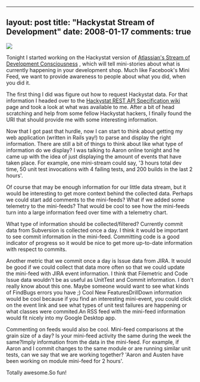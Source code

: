 
---
layout: post
title: "Hackystat Stream of Development"
date: 2008-01-17
comments: true
---


[![][1] ][2] 

Tonight I started working on the Hackystat version of [Atlassian's Stream of Development Consciousness][3] 
, which will tell mini-stories about what is currently happening in your development shop. Much like 
Facebook's Mini Feed, we want to provide awareness to people about what you did, when you did it.

The first thing I did was figure out how to request Hackystat data. For that information I headed over to 
the [Hackystat REST API Specification wiki][4] page and took a look at what was available to me. After a 
bit of head scratching and help from some fellow Hackystat hackers, I finally found the URI that should 
provide me with some interesting information.

Now that I got past that hurdle, now I can start to think about getting my web application (written in Rails yay!) to parse and display the right information. There are still a bit of things to think about like what type of information do we display? I was talking to Aaron online tonight and he came up with the idea of just displaying the amount of events that have taken place. For example, one mini-stream could say, '3 hours total dev time,  50 unit test invocations with 4 failing tests, and 200 builds in the last 2 hours'.

Of course that may be enough information for our little data stream, but it would be interesting to get 
more context behind the collected data. Perhaps we could start add comments to the mini-feeds? What if 
we added some telemetry to the mini-feeds? That would be cool to see how the mini-feeds turn into a large 
information feed over time with a telemetry chart.

What type of information should be collected/filtered? Currently commit data from Subversion is collected once a day. I think it would be important to see commit information in the mini-feed. Committing code is a good indicator of progress so it would be nice to get more up-to-date information with respect to commits.

Another metric that we commit once a day is Issue data from JIRA. It would be good if we could collect 
that data more often so that we could update the mini-feed with JIRA event information. I think that 
Filemetric and Code Issue data wouldn't be as useful as UnitTest and Commit information. I don't really 
know about this one. Maybe someone would want to see what kinds of FindBugs errors you have ;) Cool New 
FeaturesDrillDown information would be cool because if you find an interesting mini-event, you could click 
on the event link and see what types of unit test failures are happening or what classes were commited.An 
RSS feed with the mini-feed information would fit nicely into my Google Desktop app.

Commenting on feeds would also be cool. Mini-feed comparisons at the grain size of a day? Is your mini-feed activity the same during the week the same?Imply information from the data in the mini-feed. For example, if Aaron and I commit changes to the same module or are running similar unit tests, can we say that we are working together?  'Aaron and Austen have been working on module mini-feed for 2 hours'. 

Totally awesome.So fun!



  [1]: http://1.bp.blogspot.com/_gZ-LJtj9hxw/R5B4YN6OqRI/AAAAAAAAAEI/dPgC2tvdYK8/s320/facebook_minifeed.JPG
  [2]: http://1.bp.blogspot.com/_gZ-LJtj9hxw/R5B4YN6OqRI/AAAAAAAAAEI/dPgC2tvdYK8/s1600-h/facebook_minifeed.JPG
  [3]: http://blogs.atlassian.com/developer/2008/01/jira_studio_stream_of_developm.html
  [4]: http://code.google.com/p/hackystat-sensorbase-uh/wiki/RestApiSpecification
